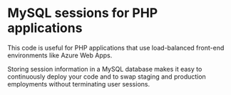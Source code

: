 <h1>MySQL sessions for PHP applications</h1>
<p>This code is useful for PHP applications that use load-balanced front-end environments like Azure Web Apps.</p>
<p>Storing session information in a MySQL database makes it easy to continuously deploy your code and to swap staging and production employments without terminating user sessions.</p>